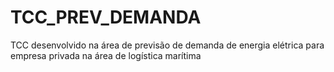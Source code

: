 # TCC_PREV_DEMANDA
TCC desenvolvido na área de previsão de demanda de energia elétrica para empresa privada na área de logística marítima
